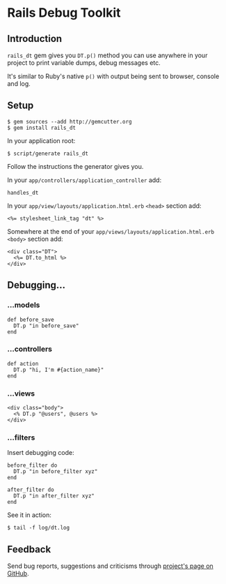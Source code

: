 Rails Debug Toolkit
===================

Introduction
------------

`rails_dt` gem gives you `DT.p()` method you can use anywhere in your project to print variable dumps, debug messages etc.

It's similar to Ruby's native `p()` with output being sent to browser, console and log.


Setup
-----

    $ gem sources --add http://gemcutter.org
    $ gem install rails_dt

In your application root:

    $ script/generate rails_dt

Follow the instructions the generator gives you.

In your `app/controllers/application_controller` add:

    handles_dt

In your `app/view/layouts/application.html.erb` `<head>` section add:

    <%= stylesheet_link_tag "dt" %>

Somewhere at the end of your `app/views/layouts/application.html.erb` `<body>` section add:

    <div class="DT">
      <%= DT.to_html %>
    </div>


Debugging...
------------

### ...models ###

    def before_save
      DT.p "in before_save"
    end

### ...controllers ###

    def action
      DT.p "hi, I'm #{action_name}"
    end

### ...views ###

    <div class="body">
      <% DT.p "@users", @users %>
    </div>

### ...filters ###

Insert debugging code:

    before_filter do
      DT.p "in before_filter xyz"
    end

    after_filter do
      DT.p "in after_filter xyz"
    end

See it in action:

    $ tail -f log/dt.log


Feedback
--------

Send bug reports, suggestions and criticisms through [project's page on GitHub](http://github.com/dadooda/rails_dt).
